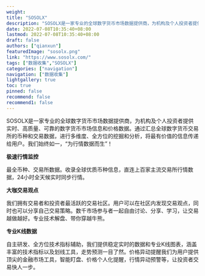 ```yaml
---
weight: 
title: "SOSOLX"
description: "SOSOLX是一家专业的全球数字货币市场数据提供商，为机构及个人投资者提供实时、高质量、可靠的数字货币市场信息和价格数据。"
date: 2022-07-08T10:35:40+08:00
lastmod: 2022-07-08T10:35:40+08:00
draft: false
authors: ["qianxun"]
featuredImage: "sosolx.png"
link: "https://www.sosolx.com/"
tags: ["数据收集","SOSOLX"]
categories: ["navigation"]
navigation: ["数据收集"]
lightgallery: true
toc: true
pinned: false
recommend: false
recommend1: false
---
```


SOSOLX是一家专业的全球数字货币市场数据提供商，为机构及个人投资者提供实时、高质量、可靠的数字货币市场信息和价格数据。通过汇总全球数字货币交易所的币种和交易数据，进行多维度、全方位的挖掘和分析，将最有价值的信息传递给用户。我们始终如一，“为行情数据而生”！

**极速行情监控**

最全币种、交易所数据。收录全球优质币种信息，直连上百家主流交易所行情数据，24小时全天候实时同步行情。

**大咖交易观点**

我们拥有交易者和投资者最活跃的交易社区。用户可以在社区内发现交易观点，同时也可以分享自己交易策略。数千市场参与者一起自由讨论、分享、学习，让交易越做越好。专业技术解盘、带你穿越牛熊。

**专业K线数据**

自主研发、全方位技术指标辅助，我们提供稳定实时的数据和专业K线图表，涵盖丰富的技术指标以及划线工具，走势预测一目了然。价格异动提醒我们为用户提供顶尖的金融市场工具，智能盯盘、价格个人化提醒，行情异动预警等，让投资者交易快人一步。